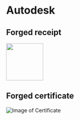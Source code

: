 # Autodesk

## Forged receipt
<img src="https://oakstreetfalls.github.io/Analysis/Autodesk/2017-07-31%20TER%2032002%20Autodesk%20Receipt.jpg" width="100" height="100">

## Forged certificate
![Image of Certificate](https://oakstreetfalls.github.io/Analysis/Autodesk/2017-07-31%20TER%2032002%20C%20Autodesk%20Certificate.jpg "Certificate")

